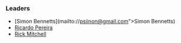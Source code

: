 ### Leaders ###
* [Simon Bennetts](mailto://psiinon@gmail.com">Simon Bennetts)
* [Ricardo Pereira](mailto://ricardo.pereira@owasp.org)
* [Rick Mitchell](mailto://rick.mitchell@owasp.org)

